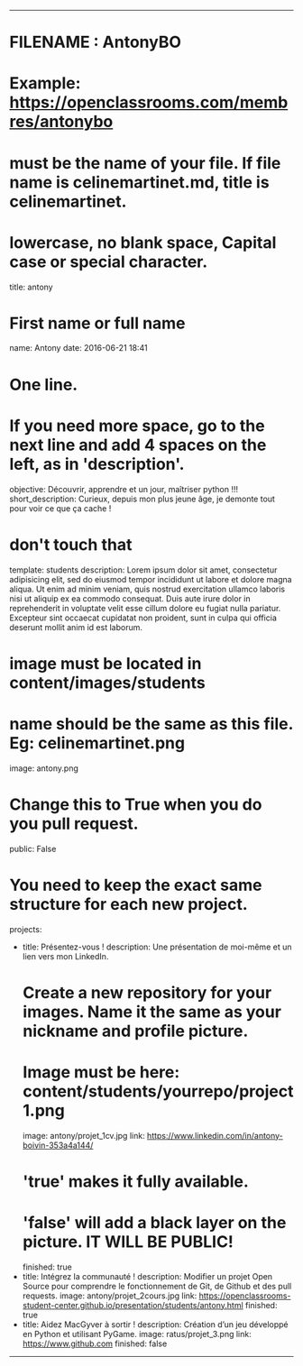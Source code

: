 ---

# FILENAME : AntonyBO
# Example: https://openclassrooms.com/membres/antonybo
# must be the name of your file. If file name is celinemartinet.md, title is celinemartinet.
# lowercase, no blank space, Capital case or special character.
title: antony

# First name or full name
name: Antony
date: 2016-06-21 18:41

# One line.
# If you need more space, go to the next line and add 4 spaces on the left, as in 'description'.
objective: Découvrir, apprendre et un jour, maîtriser python !!!
short_description: Curieux, depuis mon plus jeune âge, je demonte tout pour voir ce que ça cache !

# don't touch that
template: students
description:
    Lorem ipsum dolor sit amet, consectetur adipisicing elit, sed do eiusmod
    tempor incididunt ut labore et dolore magna aliqua. Ut enim ad minim veniam,
    quis nostrud exercitation ullamco laboris nisi ut aliquip ex ea commodo
    consequat. Duis aute irure dolor in reprehenderit in voluptate velit esse
    cillum dolore eu fugiat nulla pariatur. Excepteur sint occaecat cupidatat non
    proident, sunt in culpa qui officia deserunt mollit anim id est laborum.

# image must be located in content/images/students
# name should be the same as this file. Eg: celinemartinet.png
image: antony.png

# Change this to True when you do you pull request.
public: False

# You need to keep the exact same structure for each new project.
projects:
  - title: Présentez-vous !
    description: Une présentation de moi-même et un lien vers mon LinkedIn.
    # Create a new repository for your images. Name it the same as your nickname and profile picture.
    # Image must be here: content/students/yourrepo/project1.png
    image: antony/projet_1cv.jpg
    link: https://www.linkedin.com/in/antony-boivin-353a4a144/
    # 'true' makes it fully available.
    # 'false' will add a black layer on the picture. IT WILL BE PUBLIC!
    finished: true
  - title: Intégrez la communauté !
    description: Modifier un projet Open Source pour comprendre le fonctionnement de Git, de Github et des pull requests. 
    image: antony/projet_2cours.jpg
    link: https://openclassrooms-student-center.github.io/presentation/students/antony.html
    finished: true
  - title: Aidez MacGyver à sortir !
    description: Création d’un jeu développé en Python et utilisant PyGame.
    image: ratus/projet_3.png
    link: https://www.github.com
    finished: false
---